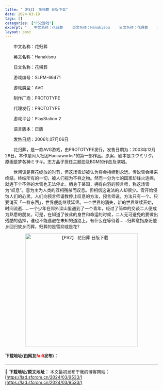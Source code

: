 ```yaml
---
title: "【PS2】 花归葬 日版下载"
date: 2024-03-19
tags: []
categories: ["PS2游戏"]
excerpt: "　　中文名称：花归葬 　　英文名称：Hanakisou 　　日文名称：花帰葬 　　游戏编号：SLPM-66471 　　游戏类型：AVG 　　制作厂商：PROTOTYPE 　　代理发行：PROTOTYPE 　　游戏平台：PlayStation 2 　　语言版本：日版 　　发售日期：2006年07月06&hellip;"
layout: post
---
```


 <p>　　中文名称：花归葬</p> <p>　　英文名称：Hanakisou</p> <p>　　日文名称：花帰葬</p> <p>　　游戏编号：SLPM-66471</p> <p>　　游戏类型：AVG</p> <p>　　制作厂商：PROTOTYPE</p> <p>　　代理发行：PROTOTYPE</p> <p>　　游戏平台：PlayStation 2</p> <p>　　语言版本：日版</p> <p>　　发售日期：2006年07月06日</p> <p>　　花归葬，是一款AVG游戏，由PROTOTYPE发行，发售日期为：2003年12月28日。本作是同人社团Haccaworks*的第一部作品。原案、剧本是ユウミリク，原画是梦各神ミサキ。志方晶子担任主题曲及BGM的作曲及演唱。</p> <p>　　世间该是百花绽放的时节，但这场雪却被认为将会持续到永远。传说雪会唤来终结。终结所有的一切，被人们视为不祥之物。然而一分为七的国家却烽火连绵，就连下个不停的大雪也无法停止。栖身于某国，拥有白羽的预言师，称这场雪为&ldquo;叹息&rdquo;。意为主为人类的互相残杀而叹息。但相信这说法的人却很少。雪开始侵蚀人们的心灵。人们向预言师请教停止叹息的方法，预言师说，方法只有一个。只要消灭「一样东西」，世界便能继续延绵。一个世界的消失，新的世界继续开始，时间流逝&hellip;&hellip;一个少年在郊外深山里遇到了一个青年，经过了简单的交谈二人便成为熟悉的朋友。可是，在知道了彼此的身世和命运的时候，二人无可避免的要做出残酷的选择，谁也不能逃避在未知的道路上，有什么在等待着&hellip;&hellip;归葬意指身死他乡回归故乡而葬，归葬的是雪抑或是花?</p> <p align="center"><img align="" border="0" src="https://lad.sfcrom.cn/wp-content/uploads/2024/03/20240319_65f997cd0eab9.jpg" width="372" alt="【PS2】 花归葬 日版下载" /></p> <p><h4>下载地址(由网友<font color="red">faili</font>发布)：</h4></p> 

---
📖 **下载地址/原文地址：** 本文最初发布于我的博客网站：[https://lad.sfcrom.cn/2024/03/9533/](https://lad.sfcrom.cn/2024/03/9533/)
